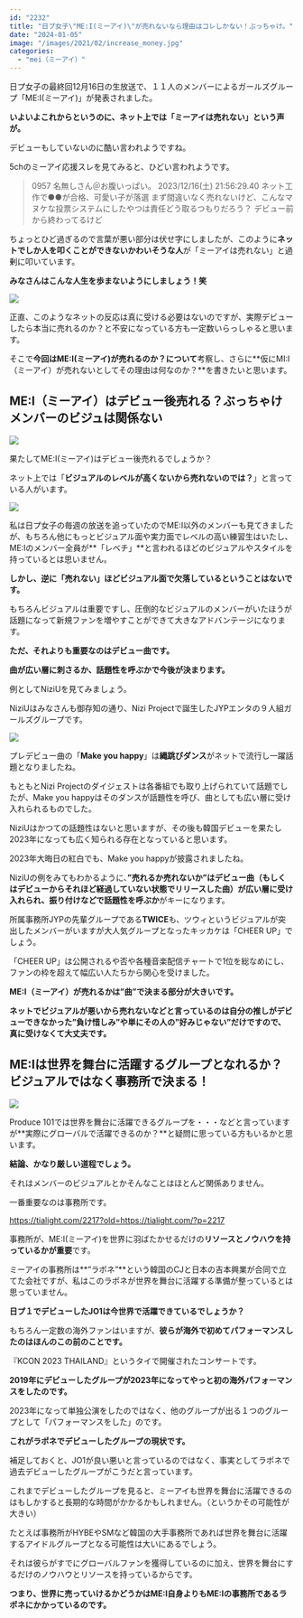 ```yaml
---
id: "2232"
title: "日プ女子\"ME:I(ミーアイ)\"が売れないなら理由はコレしかない！ぶっちゃけ。"
date: "2024-01-05"
image: "/images/2021/02/increase_money.jpg"
categories: 
  - "mei（ミーアイ）"
---
```


日プ女子の最終回12月16日の生放送で、１１人のメンバーによるガールズグループ「ME:I(ミーアイ)」が発表されました。

**いよいよこれからというのに、ネット上では「ミーアイは売れない」という声が。**

デビューもしていないのに酷い言われようですね。

5chのミーアイ応援スレを見てみると、ひどい言われようです。

> 0957 名無しさん＠お腹いっぱい。 2023/12/16(土) 21:56:29.40 ネット工作で●●が合格、可愛い子が落選 まず間違いなく売れないけど、こんなマヌケな投票システムにしたやつは責任どう取るつもりだろう？ デビュー前から終わってるけど

ちょっとひど過ぎるので言葉が悪い部分は伏せ字にしましたが、このように**ネットでしか人を叩くことができないかわいそうな人**が「ミーアイは売れない」と過剰に叩いています。

**みなさんはこんな人生を歩まないようにしましょう！笑**

![](/images/2024/01/image-6.png)

正直、このようなネットの反応は真に受ける必要はないのですが、実際デビューしたら本当に売れるのか？と不安になっている方も一定数いらっしゃると思います。

そこで**今回はME:I(ミーアイ)が売れるのか？について**考察し、さらに**仮にMI:I（ミーアイ）が売れないとしてその理由は何なのか？**を書きたいと思います。

## ME:I（ミーアイ）はデビュー後売れる？ぶっちゃけメンバーのビジュは関係ない

![](/images/2021/02/growing_men.jpg)

果たしてME:I(ミーアイ)はデビュー後売れるでしょうか？

ネット上では「**ビジュアルのレベルが高くないから売れないのでは？**」と言っている人がいます。

![](/images/2024/01/image-7.png)

私は日プ女子の毎週の放送を追っていたのでME:I以外のメンバーも見てきましたが、もちろん他にもっとビジュアル面や実力面でレベルの高い練習生はいたし、ME:Iのメンバー全員が**「レベチ」**と言われるほどのビジュアルやスタイルを持っているとは思いません。

**しかし、逆に「売れない」ほどビジュアル面で欠落しているということはないです。**

もちろんビジュアルは重要ですし、圧倒的なビジュアルのメンバーがいたほうが話題になって新規ファンを増やすことができて大きなアドバンテージになります。

**ただ、それよりも重要なのはデビュー曲です。**

**曲が広い層に刺さるか、話題性を呼ぶかで今後が決まります。**

例としてNiziUを見てみましょう。

NiziUはみなさんも御存知の通り、Nizi Projectで誕生したJYPエンタの９人組ガールズグループです。

![](/images/2024/01/image-8.png)

プレデビュー曲の「**Make you happy**」は**縄跳びダンス**がネットで流行し一躍話題となりましたね。

もともとNizi Projectのダイジェストは各番組でも取り上げられていて話題でしたが、Make you happyはそのダンスが話題性を呼び、曲としても広い層に受け入れられるものでした。

NiziUはかつての話題性はないと思いますが、その後も韓国デビューを果たし2023年になっても広く知られる存在となっていると思います。

2023年大晦日の紅白でも、Make you happyが披露されましたね。

NiziUの例をみてもわかるように、**”売れるか売れないか”はデビュー曲（もしくはデビューからそれほど経過していない状態でリリースした曲）が広い層に受け入れられ、振り付けなどで話題性を呼ぶか**がキーになります。

所属事務所JYPの先輩グループである**TWICE**も、ツウィというビジュアルが突出したメンバーがいますが大人気グループとなったキッカケは「CHEER UP」でしょう。

「CHEER UP」は公開されるや否や各種音楽配信チャートで1位を総なめにし、ファンの枠を超えて幅広い人たちから関心を受けました。

**ME:I（ミーアイ）が売れるかは”曲”で決まる部分が大きいです。**

**ネットでビジュアルが悪いから売れないなどと言っているのは自分の推しがデビューできなかった”負け惜しみ”や単にその人の”好みじゃない”だけですので、真に受けなくて大丈夫です。**

## ME:Iは世界を舞台に活躍するグループとなれるか？ビジュアルではなく事務所で決まる！

![](/images/2021/02/earth.jpg)

Produce 101では世界を舞台に活躍できるグループを・・・などと言っていますが**実際にグローバルで活躍できるのか？**と疑問に思っている方もいるかと思います。

**結論、かなり厳しい道程でしょう。**

それはメンバーのビジュアルとかそんなことはほとんど関係ありません。

一番重要なのは事務所です。

https://tialight.com/2217?old=https://tialight.com/?p=2217

事務所が、ME:I(ミーアイ)を世界に羽ばたかせるだけの**リソースとノウハウを持っているかが重要**です。

ミーアイの事務所は**”ラポネ”**という韓国のCJと日本の吉本興業が合同で立てた会社ですが、私はこのラポネが世界を舞台に活躍する準備が整っているとは思っていません。

**日プ１でデビューしたJO1は今世界で活躍できているでしょうか？**

もちろん一定数の海外ファンはいますが、**彼らが海外で初めてパフォーマンスしたのはほんのこの前のことです。**

『KCON 2023 THAILAND』というタイで開催されたコンサートです。

**2019年にデビューしたグループが2023年になってやっと初の海外パフォーマンスをしたのです。**

2023年になって単独公演をしたのではなく、他のグループが出る１つのグループとして「パフォーマンスをした」のです。

**これがラポネでデビューしたグループの現状です。**

補足しておくと、JO1が良い悪いと言っているのではなく、事実としてラポネで過去デビューしたグループがこうだと言っています。

これまでデビューしたグループを見ると、ミーアイも世界を舞台に活躍できるのはもしかすると長期的な時間がかかるかもしれません。（というかその可能性が大きい）

たとえば事務所がHYBEやSMなど韓国の大手事務所であれば世界を舞台に活躍するアイドルグループとなる可能性は大いにあるでしょう。

それは彼らがすでにグローバルファンを獲得しているのに加え、世界を舞台にするだけのノウハウとリソースを持っているからです。

**つまり、世界に売っていけるかどうかはME:I自身よりもME:Iの事務所であるラポネにかかっているのです。**

